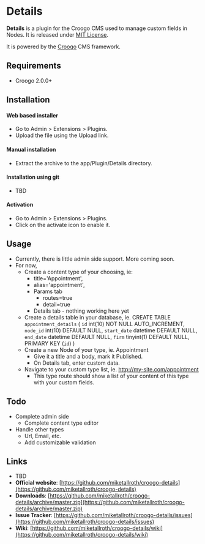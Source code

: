 # Details

**Details** is a plugin for the Croogo CMS used to manage custom fields in Nodes. It is released under [MIT License](LICENSE.txt).

It is powered by the [Croogo](http://croogo.org) CMS framework.

## Requirements
  * Croogo 2.0.0+

## Installation

#### Web based installer

  * Go to Admin > Extensions > Plugins.
  * Upload the file using the Upload link.

#### Manual installation

  * Extract the archive to the app/Plugin/Details directory.

#### Installation using git

  * TBD

#### Activation

  * Go to Admin > Extensions > Plugins.
  * Click on the activate icon to enable it.

## Usage

  * Currently, there is little admin side support. More coming soon.
  * For now,
    * Create a content type of your choosing, ie:
      * title='Appointment',
      * alias='appointment',
      * Params tab
        * routes=true
        * detail=true
      * Details tab - nothing working here yet
    * Create a details table in your database, ie.
	CREATE TABLE `appointment_details` (
		`id` int(10) NOT NULL AUTO_INCREMENT,
		`node_id` int(10) DEFAULT NULL, 
		`start_date` datetime DEFAULT NULL,
		`end_date` datetime DEFAULT NULL,
		`firm` tinyint(1) DEFAULT NULL,
		PRIMARY KEY (`id`)
	)
    * Create a new Node of your type, ie. Appointment
      * Give it a title and a body, mark it Published.
      * On Details tab, enter custom data.
    * Navigate to your custom type list, ie. http://my-site.com/appointment
      * This type route should show a list of your content of this type with your custom fields.

## Todo

  * Complete admin side
    * Complete content type editor
  * Handle other types
    * Url, Email, etc.
    * Add customizable validation

## Links

  * TBD
  * **Official website**: [https://github.com/miketallroth/croogo-details](https://github.com/miketallroth/croogo-details)
  * **Downloads**: [https://github.com/miketallroth/croogo-details/archive/master.zip](https://github.com/miketallroth/croogo-details/archive/master.zip)
  * **Issue Tracker**: [https://github.com/miketallroth/croogo-details/issues](https://github.com/miketallroth/croogo-details/issues)
  * **Wiki**: [https://github.com/miketallroth/croogo-details/wiki](https://github.com/miketallroth/croogo-details/wiki)
